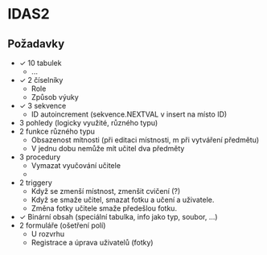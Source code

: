 IDAS2
=================

Požadavky
------------


- ✓ 10 tabulek
    - ...
- ✓ 2 číselníky
    - Role
    - Způsob výuky
- ✓ 3 sekvence
    - ID autoincrement (sekvence.NEXTVAL v insert na místo ID)
- 3 pohledy (logicky využité, různého typu)
- 2 funkce různého typu
    - Obsazenost mítnosti (při editaci místnosti, m při vytváření předmětu)
    - V jednu dobu nemůže mít učitel dva předměty
- 3 procedury
    - Vymazat vyučování učitele
    - 
- 2 triggery
    - Když se zmenší místnost, zmenšit cvičení (?)
    - Když se smaže učitel, smazat fotku a učení a uživatele.
    - Změna fotky učitele smaže předešlou fotku.
- ✓ Binární obsah (speciální tabulka, info jako typ, soubor, ...)
- 2 formuláře (ošetření polí)
    - U rozvrhu
    - Registrace a úprava uživatelů (fotky)